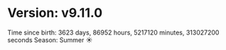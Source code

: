 # Version: v9.11.0
Time since birth: 3623 days, 86952 hours, 5217120 minutes, 313027200 seconds
Season: Summer ☀️
